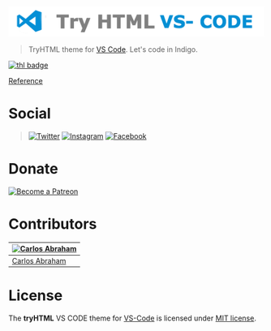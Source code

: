![VS Code](media/vs-code-theme.png)


> TryHTML theme for [VS Code](https://code.visualstudio.com/). Let's code in Indigo.

[![thl badge](https://imagestryht.ml/themes/vs-code/vscode-badge.svg)](https://github.com/19cah)


[Reference](https://code.visualstudio.com/docs/getstarted/theme-color-reference#_text-colors)

# Social

>[![Twitter](https://imagestryht.ml/themes/twitter.png)](https://twitter.com/tryhtml)
>[![Instagram](https://imagestryht.ml/themes/instagram.png)](https://instagram.com/tryhtml)
>[![Facebook](https://imagestryht.ml/themes/facebook.png)](https://facebook.com/tryhtml)

# Donate

[![Become a Patreon](https://imagestryht.ml/themes/patreon.png)](https://www.patreon.com/bePatron?u=10553679)


# Contributors

[![Carlos Abraham](https://avatars3.githubusercontent.com/u/21347264?s=100&v=43&s)](https://github.com/19cah) |
--- |
[Carlos Abraham](https://github.com/19cah) |


# License

The **tryHTML** VS CODE theme for [VS-Code](https://code.visualstudio.com/) is licensed under [MIT license](LICENSE).
